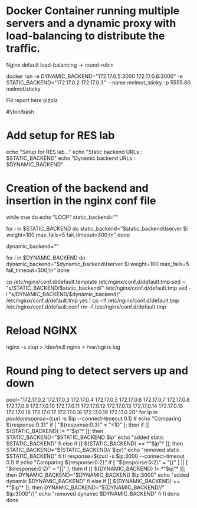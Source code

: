# Docker Container running multiple servers and a dynamic proxy with load-balancing to distribute the traffic.

Nginx default load-balancing -> round-robin

docker run -e DYNAMIC_BACKEND="172.17.0.5:3000 172.17.0.6:3000" -e STATIC_BACKEND="172.17.0.2 172.17.0.3" --name melmot_sticky -p 5555:80 melmot/sticky

Fill report here plzplz



#!/bin/bash

# Add setup for RES lab
echo "Setup for RES lab..."
echo "Static backend URLs : $STATIC_BACKEND"
echo "Dynamic backend URLs : $DYNAMIC_BACKEND"

# Creation of the backend and insertion in the nginx conf file
while true
do
  echo "LOOP"
  static_backend=""

  for i in $STATIC_BACKEND
  do
  static_backend="$static_backend\tserver $i weight=100 max_fails=5 fail_timeout=300;\n"
  done

  dynamic_backend=""

  for i in $DYNAMIC_BACKEND
  do
  dynamic_backend="$dynamic_backend\tserver $i weight=100 max_fails=5 fail_timeout=300;\n"
  done

  cp /etc/nginx/conf.d/default.template /etc/nginx/conf.d/default.tmp
  sed -i "s/STATIC_BACKEND/$static_backend/" /etc/nginx/conf.d/default.tmp
  sed -i "s/DYNAMIC_BACKEND/$dynamic_backend/" /etc/nginx/conf.d/default.tmp
  yes | cp -rf /etc/nginx/conf.d/default.tmp /etc/nginx/conf.d/default.conf
  rm -f /etc/nginx/conf.d/default.tmp

  # Reload NGINX
  nginx -s stop > /dev/null
  nginx > /var/nginx.log

  # Round ping to detect servers up and down 
  pool="172.17.0.2 172.17.0.3 172.17.0.4 172.17.0.5 172.17.0.6 172.17.0.7 172.17.0.8 172.17.0.9 172.17.0.10 172.17.0.11 172.17.0.12 172.17.0.13 172.17.0.14 172.17.0.15 172.17.0.16 172.17.0.17 172.17.0.18 172.17.0.19 172.17.0.20"
  for ip in $pool
  do
    response=$(curl -s $ip --connect-timeout 0.1)
    # echo "Comparing ${response:0:3}"
    if [ "${response:0:3}" = "<!D" ];
    then
      if [[ ${STATIC_BACKEND} != *"$ip"* ]];
      then
        STATIC_BACKEND="$STATIC_BACKEND $ip"
        echo "added static $STATIC_BACKEND"
      fi
    else
      if [[ ${STATIC_BACKEND} == *"$ip"* ]];
      then
        STATIC_BACKEND="${STATIC_BACKEND// $ip/}"
        echo "removed static $STATIC_BACKEND"
      fi
    fi
    response=$(curl -s $ip:3000 --connect-timeout 0.1)
    # echo "Comparing ${response:0:2}"
    if [ "${response:0:2}" = "[{" ] || [ "${response:0:2}" = "[]" ];
    then
      if [[ ${DYNAMIC_BACKEND} != *"$ip"* ]];
      then
        DYNAMIC_BACKEND="$DYNAMIC_BACKEND $ip:3000"
        echo "added dynamic $DYNAMIC_BACKEND"
      fi
    else 
      if [[ ${DYNAMIC_BACKEND} == *"$ip"* ]];
      then
        DYNAMIC_BACKEND="${DYNAMIC_BACKEND//" $ip:3000"/}"
        echo "removed dynamic $DYNAMIC_BACKEND"
      fi
    fi
  done
done

